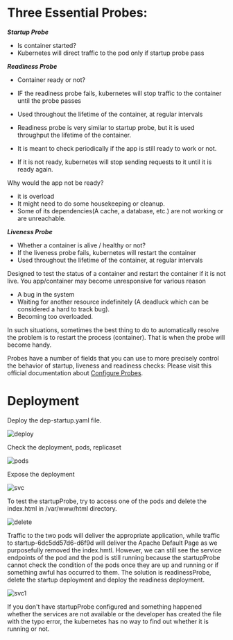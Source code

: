 # **Three Essential Probes:**

***Startup Probe***

- Is container started?
- Kubernetes will direct traffic to the pod only if startup probe pass

***Readiness Probe***

- Container ready or not?
- IF the readiness probe fails, kubernetes will stop traffic to the container until the probe passes
- Used throughout the lifetime of the container, at regular intervals

- Readiness probe is very similar to startup probe, but it is used throughput the lifetime of the container.
- It is meant to check periodically if the app is still ready to work or not.
- If it is not ready, kubernetes will stop sending requests to it until it is ready again.

Why would the app not be ready?

- it is overload
- It might need to do some housekeeping or cleanup.
- Some of its dependencies(A cache, a database, etc.) are not working or are unreachable.

***Liveness Probe***

- Whether a container is alive / healthy or not?
- If the liveness probe fails, kubernetes will restart the container
- Used throughout the lifetime of the container, at regular intervals

Designed to test the status of a container and restart the container if it is not live. You app/container may become unresponsive for various reason

- A bug in the system
- Waiting for another resource indefinitely (A deadluck which can be considered a hard to track bug).
- Becoming too overloaded.

In such situations, sometimes the best thing to do to automatically resolve the problem is to restart the process (container). That is when the probe will become handy.



Probes have a number of fields that you can use to more precisely control the behavior of startup, liveness and readiness checks: 
Please visit this official documentation about [Configure Probes](https://kubernetes.io/docs/tasks/configure-pod-container/configure-liveness-readiness-startup-probes/#configure-probes).


# **Deployment**

Deploy the dep-startup.yaml file.

![deploy](https://github.com/lherbeng/autoheal-blueprint/assets/72662912/cd344b44-ba95-4459-ba7a-dc4cedc5dc5e)

Check the deployment, pods, replicaset

![pods](https://github.com/lherbeng/autoheal-blueprint/assets/72662912/bc5add41-80b3-479e-a287-73cedba620ab)

Expose the deployment

![svc](https://github.com/lherbeng/autoheal-blueprint/assets/72662912/fa42566b-879e-4341-b2e7-92e30f3f9031)

To test the startupProbe, try to access one of the pods and delete the index.html in /var/www/html directory.

![delete](https://github.com/lherbeng/autoheal-blueprint/assets/72662912/d48a779a-24de-43a7-bc10-a05674f09824)

Traffic to the two pods will deliver the appropriate application, while traffic to startup-6dc5dd57d6-d6f9d will deliver the Apache Default Page as we purposefully removed the index.hmtl. However, we can still see the service endpoints of the pod and the pod is still running because the startupProbe cannot check the condition of the pods once they are up and running or if something awful has occurred to them. The solution is readinessProbe, delete the startup deployment and deploy the readiness deployment.

![svc1](https://github.com/lherbeng/autoheal-blueprint/assets/72662912/d160d1f9-a765-45e6-ae09-79b523e00a24)




If you don't have startupProbe configured and something happened whether the services are not available or the developer has created the file with the typo error, the kubernetes has no way to find out whether it is running or not.

